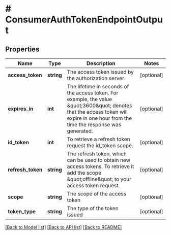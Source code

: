 # # ConsumerAuthTokenEndpointOutput

## Properties

Name | Type | Description | Notes
------------ | ------------- | ------------- | -------------
**access_token** | **string** | The access token issued by the authorization server. | [optional]
**expires_in** | **int** | The lifetime in seconds of the access token. For example, the value \&quot;3600\&quot; denotes that the access token will expire in one hour from the time the response was generated. | [optional]
**id_token** | **int** | To retrieve a refresh token request the id_token scope. | [optional]
**refresh_token** | **string** | The refresh token, which can be used to obtain new access tokens. To retrieve it add the scope \&quot;offline\&quot; to your access token request. | [optional]
**scope** | **string** | The scope of the access token | [optional]
**token_type** | **string** | The type of the token issued | [optional]

[[Back to Model list]](../../README.md#models) [[Back to API list]](../../README.md#endpoints) [[Back to README]](../../README.md)
